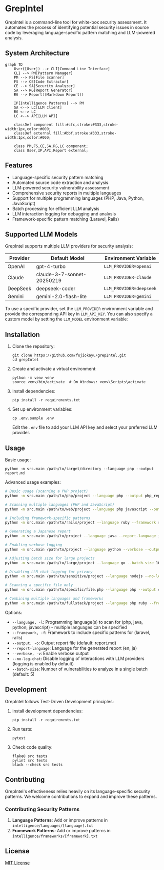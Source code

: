 # GrepIntel

GrepIntel is a command-line tool for white-box security assessment. It automates the process of identifying potential security issues in source code by leveraging language-specific pattern matching and LLM-powered analysis.

## System Architecture

```mermaid
graph TD
    User([User]) --> CLI[Command Line Interface]
    CLI --> PM[Pattern Manager]
    PM --> FS[File Scanner]
    FS --> CE[Code Extractor]
    CE --> SA[Security Analyzer]
    SA --> RG[Report Generator]
    RG --> Report([Markdown Report])
    
    IP[Intelligence Patterns] --> PM
    SA <--> LC[LLM Client]
    RG <--> LC
    LC <--> API[LLM API]
    
    classDef component fill:#cfc,stroke:#333,stroke-width:1px,color:#000;
    classDef external fill:#bbf,stroke:#333,stroke-width:1px,color:#000;
    
    class PM,FS,CE,SA,RG,LC component;
    class User,IP,API,Report external;
```

## Features

- Language-specific security pattern matching
- Automated source code extraction and analysis
- LLM-powered security vulnerability assessment
- Comprehensive security reports in multiple languages
- Support for multiple programming languages (PHP, Java, Python, JavaScript)
- Batch processing for efficient LLM analysis
- LLM interaction logging for debugging and analysis
- Framework-specific pattern matching (Laravel, Rails)

## Supported LLM Models

GrepIntel supports multiple LLM providers for security analysis:

| Provider | Default Model | Environment Variable |
|----------|---------------|----------------------|
| OpenAI   | gpt-4-turbo   | `LLM_PROVIDER=openai` |
| Claude   | claude-3-7-sonnet-20250219 | `LLM_PROVIDER=claude` |
| DeepSeek | deepseek-coder | `LLM_PROVIDER=deepseek` |
| Gemini   | gemini-2.0-flash-lite | `LLM_PROVIDER=gemini` |

To use a specific provider, set the `LLM_PROVIDER` environment variable and provide the corresponding API key in `LLM_API_KEY`. You can also specify a custom model by setting the `LLM_MODEL` environment variable:

## Installation

1. Clone the repository:
   ```
   git clone https://github.com/fujiokayu/grepIntel.git
   cd grepIntel
   ```

2. Create and activate a virtual environment:
   ```
   python -m venv venv
   source venv/bin/activate  # On Windows: venv\Scripts\activate
   ```

3. Install dependencies:
   ```
   pip install -r requirements.txt
   ```

4. Set up environment variables:
   ```
   cp .env.sample .env
   ```
   Edit the `.env` file to add your LLM API key and select your preferred LLM provider.

## Usage

Basic usage:

```
python -m src.main /path/to/target/directory --language php --output report.md
```

Advanced usage examples:

```bash
# Basic usage (scanning a PHP project)
python -m src.main /path/to/php/project --language php --output php_report.md

# Scanning multiple languages (PHP and JavaScript)
python -m src.main /path/to/web/project --language php javascript --output web_project_report.md

# Including framework-specific patterns
python -m src.main /path/to/rails/project --language ruby --framework rails --output rails_security_report.md

# Generating a Japanese report
python -m src.main /path/to/project --language java --report-language ja --output java_report_ja.md

# Enabling verbose logging
python -m src.main /path/to/project --language python --verbose --output python_report.md

# Adjusting batch size for large projects
python -m src.main /path/to/large/project --language go --batch-size 10 --output go_report.md

# Disabling LLM chat logging for privacy
python -m src.main /path/to/sensitive/project --language nodejs --no-log-chat --output nodejs_report.md

# Scanning a specific file only
python -m src.main /path/to/specific/file.php --language php --output single_file_report.md

# Combining multiple languages and frameworks
python -m src.main /path/to/fullstack/project --language php ruby --framework laravel rails --output fullstack_report.md
```

Options:

- `--language, -l`: Programming language(s) to scan for (php, java, python, javascript) - multiple languages can be specified
- `--framework, -f`: Framework to include specific patterns for (laravel, rails)
- `--output, -o`: Output report file (default: report.md)
- `--report-language`: Language for the generated report (en, ja)
- `--verbose, -v`: Enable verbose output
- `--no-log-chat`: Disable logging of interactions with LLM providers (logging is enabled by default)
- `--batch-size`: Number of vulnerabilities to analyze in a single batch (default: 5)

## Development

GrepIntel follows Test-Driven Development principles:

1. Install development dependencies:
   ```
   pip install -r requirements.txt
   ```

2. Run tests:
   ```
   pytest
   ```

3. Check code quality:
   ```
   flake8 src tests
   pylint src tests
   black --check src tests
   ```

## Contributing

GrepIntel's effectiveness relies heavily on its language-specific security patterns. We welcome contributions to expand and improve these patterns.

### Contributing Security Patterns

1. **Language Patterns**: Add or improve patterns in `intelligence/languages/[language].txt`
2. **Framework Patterns**: Add or improve patterns in `intelligence/frameworks/[framework].txt`

## License

[MIT License](LICENSE)
